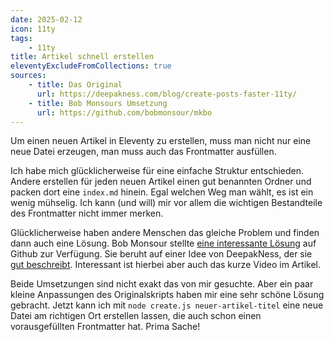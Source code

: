 ```yaml
---
date: 2025-02-12
icon: 11ty
tags:
    - 11ty
title: Artikel schnell erstellen
eleventyExcludeFromCollections: true
sources: 
    - title: Das Original
      url: https://deepakness.com/blog/create-posts-faster-11ty/
    - title: Bob Monsours Umsetzung
      url: https://github.com/bobmonsour/mkbo
---
```


Um einen neuen Artikel in Eleventy zu erstellen, muss man nicht nur eine neue Datei erzeugen, man muss auch das Frontmatter ausfüllen.

Ich habe mich glücklicherweise für eine einfache Struktur entschieden. Andere erstellen für jeden neuen Artikel einen gut benannten Ordner und packen dort eine ``index.md`` hinein. Egal welchen Weg man wählt, es ist ein wenig mühselig. Ich kann (und will) mir vor allem die wichtigen Bestandteile des Frontmatter nicht immer merken.

Glücklicherweise haben andere Menschen das gleiche Problem und finden dann auch eine Lösung. Bob Monsour stellte [eine interessante Lösung](https://github.com/bobmonsour/mkbo) auf Github zur Verfügung. Sie beruht auf einer Idee von DeepakNess, der sie [gut beschreibt](https://deepakness.com/blog/create-posts-faster-11ty/). Interessant ist hierbei aber auch das kurze Video im Artikel.

Beide Umsetzungen sind nicht exakt das von mir gesuchte. Aber ein paar kleine Anpassungen des Originalskripts haben mir eine sehr schöne Lösung gebracht. Jetzt kann ich mit ``node create.js neuer-artikel-titel`` eine neue Datei am richtigen Ort erstellen lassen, die auch schon einen vorausgefüllten Frontmatter hat. Prima Sache!